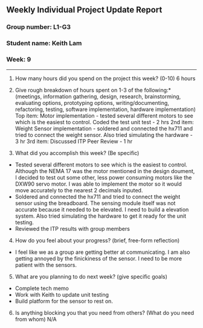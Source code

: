 Weekly Individual Project Update Report
---------------------------------------

### Group number: L1-G3

### Student name: Keith Lam

### Week: 9

------------------------------------------------------------------------
1. How many hours did you spend on the project this week? (0-10)
6 hours

2. Give rough breakdown of hours spent on 1-3 of the following:* (meetings, information gathering, design, research, brainstorming, evaluating options, prototyping options, writing/documenting, refactoring, testing, software implementation, hardware implementation)
Top item: Motor implementation - tested several different motors to see which is the easiest to control. Coded the test unit test - 2 hrs
2nd item: Weight Sensor implementation - soldered and connected the hx711 and tried to connect the weight sensor. Also tried simulating the hardware - 3 hr
3rd item: Discussed ITP Peer Review - 1 hr

3. What did you accomplish this week? (Be specific)
- Tested several different motors to see which is the easiest to control. Although the NEMA 17 was the motor mentioned in the design doument, I decided to test out some other, less power consuming motors like the DXW90 servo motor. I was able to implement the motor so it would move accurately to the nearest 2 decimals inputed.
- Soldered and connected the hx711 and tried to connect the weight sensor using the breadboard. The sensing module itself was not accurate because it needed to be elevated. I need to build a elevation system. Also tried simulating the hardware to get it ready for the unit testing.
- Reviewed the ITP results with group members

4. How do you feel about your progress? (brief, free-form reflection)
- I feel like we as a group are getting better at communicating. I am also getting annoyed by the finickiness of the sensor. I need to be more patient with the sensors.

5. What are you planning to do next week? (give specific goals)
- Complete tech memo
- Work with Keith to update unit testing
- Build platform for the sensor to rest on.

6. Is anything blocking you that you need from others? (What do you need from whom)
N/A

